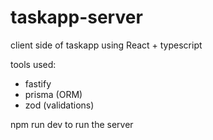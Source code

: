 # taskapp-server

client side of taskapp using React + typescript

tools used:
- fastify
- prisma (ORM)
- zod (validations)


npm run dev to run the server
